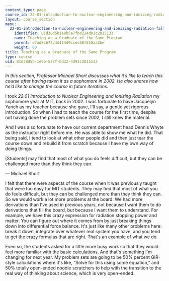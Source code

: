 ```yaml
---
content_type: page
course_id: 22-01-introduction-to-nuclear-engineering-and-ionizing-radiation-fall-2015
layout: course_section
menu:
  22-01-introduction-to-nuclear-engineering-and-ionizing-radiation-fall-2015:
    identifier: 81d38d5b1e9b5a7fbd224d91c2815133
    name: Teaching as a Graduate of the Same Program
    parent: e7ad8c674c4d114d9ccec60f510aa26e
    weight: 60
title: Teaching as a Graduate of the Same Program
type: course
uid: 81d38d5b-1e9b-5a7f-bd22-4d91c2815133
---
```


_In this section, Professor Michael Short discusses what it’s like to teach this course after having taken it as a sophomore in 2002. He also shares how he’d like to change the course in future iterations._

I took _22.01 Introduction to Nuclear Engineering and Ionizing Radiation_ my sophomore year at MIT, back in 2002. I was fortunate to have Jacquelyn Yanch as my teacher because she gave, I'll say, a gentle yet rigorous introduction. So when I had to teach the course for the first time, despite not having done the problem sets since 2002, I still knew the material.

And I was also fortunate to have our current department head Dennis Whyte as the instructor right before me. He was able to show me what he did. That being said, I tend to look at what other people did and then just tear the course down and rebuild it from scratch because I have my own way of doing things.

\[Students\] may find that most of what you do feels difficult, but they can be challenged more than they think they can.

— Michael Short

I felt that there were aspects of the course when it was previously taught that were too easy for MIT students. They may find that most of what you do feels difficult, but they can be challenged more than they think they can. So we would work a lot more problems at the board. We had more derivations than I've used in previous years, not because I want them to do derivations that fill the board, but because I want them to understand. For example, we have this crazy expression for radiation stopping power and matter. You can figure out where it comes from by just breaking things down into differential force balance. It's just like many other problems here: break it down, integrate over whatever real system you have, and you tend to get the crazy formulas that are right. That's an example of what we do.

Even so, the students asked for a little more busy work so that they would feel more familiar with the basic calculations. And that's something I'm changing for next year. My problem sets are going to be 50% percent GIR-style calculations where it's like, “Solve for this using some equation,” and 50% totally open-ended noodle scratchers to help with the transition to the real way of thinking about science, which is very open-ended.